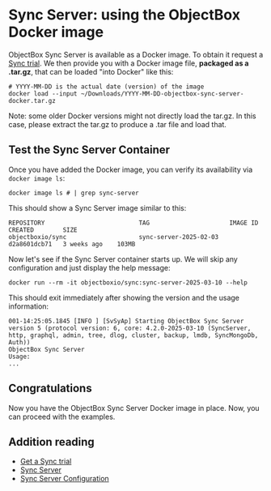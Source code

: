 # Sync Server: using the ObjectBox Docker image

ObjectBox Sync Server is available as a Docker image. To obtain it request a [Sync trial](https://objectbox.io/sync/).
We then provide you with a Docker image file, **packaged as a .tar.gz**, that can be loaded "into Docker" like this:

```shell
# YYYY-MM-DD is the actual date (version) of the image
docker load --input ~/Downloads/YYYY-MM-DD-objectbox-sync-server-docker.tar.gz
```
Note: some older Docker versions might not directly load the tar.gz.
In this case, please extract the tar.gz to produce a .tar file and load that.

<!-- We do not provide this at the moment:
- a private **DockerHub repository** through which the Sync Server image can be pulled:

```shell
docker pull objectboxio/sync-<customer>:sync-server-<version>
```

> [!NOTE]
> Make sure you are logged in using the provided credentials using `docker login`.
-->

## Test the Sync Server Container

Once you have added the Docker image, you can verify its availability via `docker image ls`:

```shell
docker image ls # | grep sync-server
```
This should show a Sync Server image similar to this:

```
REPOSITORY                          TAG                      IMAGE ID       CREATED        SIZE
objectboxio/sync                    sync-server-2025-02-03   d2a8601dcb71   3 weeks ago    103MB
```

Now let's see if the Sync Server container starts up.
We will skip any configuration and just display the help message:

<!-- TODO: change to --version once next version is released -->
```shell
docker run --rm -it objectboxio/sync:sync-server-2025-03-10 --help
```

This should exit immediately after showing the version and the usage information:

```
001-14:25:05.1845 [INFO ] [SvSyAp] Starting ObjectBox Sync Server version 5 (protocol version: 6, core: 4.2.0-2025-03-10 (SyncServer, http, graphql, admin, tree, dlog, cluster, backup, lmdb, SyncMongoDb, Auth))
ObjectBox Sync Server
Usage:
...
```

## Congratulations

Now you have the ObjectBox Sync Server Docker image in place.
Now, you can proceed with the examples.

## Addition reading

- [Get a Sync trial](https://objectbox.io/sync/)
- [Sync Server](https://sync.objectbox.io/objectbox-sync-server)
- [Sync Server Configuration](https://sync.objectbox.io/sync-server-configuration)
